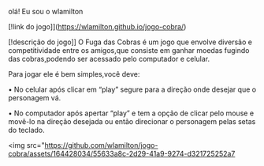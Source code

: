  olá! Eu sou o wlamilton

[!link do jogo]](https://wlamilton.github.io/jogo-cobra/)

[!descrição do jogo]] O Fuga das Cobras é um jogo que envolve diversão e competitividade entre os amigos,que consiste em ganhar moedas fugindo das cobras,podendo ser acessado pelo computador e celular.

Para jogar ele é bem simples,você deve:

• No celular após clicar em “play” segure para a direção onde desejar que o personagem vá.

• No computador após apertar “play” e tem a opção de clicar pelo mouse e movê-lo na direção desejada ou então direcionar o personagem pelas setas do teclado.


<img src="https://github.com/wlamilton/jogo-cobra/assets/164428034/55633a8c-2d29-41a9-9274-d321725252a7
>
